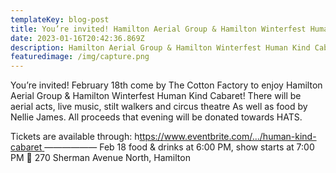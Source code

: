 ```yaml
---
templateKey: blog-post
title: You’re invited! Hamilton Aerial Group & Hamilton Winterfest Human Kind Cabaret!
date: 2023-01-16T20:42:36.869Z
description: Hamilton Aerial Group & Hamilton Winterfest Human Kind Cabaret!
featuredimage: /img/capture.png
---
```

You’re invited! February 18th come by The Cotton Factory to enjoy Hamilton Aerial Group & Hamilton Winterfest Human Kind Cabaret! There will be aerial acts, live music, stilt walkers and circus theatre As well as food by Nellie James. All proceeds that evening will be donated towards HATS. 


Tickets are available through: h[ttps://www.eventbrite.com/.../human-kind-cabaret ](https://www.eventbrite.com/e/human-kind-cabaret-in-support-of-hamilton-tiny-shelters-tickets-515259694617?fbclid=IwAR3MD4G2ncnImyFd8veLQwTUv5zV4huVa754e4Tx6KxpgLqbcWE4NW6Fto0)
——————
Feb 18 food & drinks at 6:00 PM, show starts at 7:00 PM
📍 270 Sherman Avenue North, Hamilton